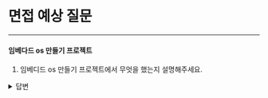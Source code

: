 # 면접 예상 질문
---

#### 임베다드 os 만들기 프로젝트 ###
1. 임베디드 os 만들기 프로젝트에서 무엇을 했는지 설명해주세요.
<details>
<summary>답변</summary>
<div markdown="1">
임베디드 os 만들기 포로젝트를 통해 realview-pb-a8 보드를 기반으로 펌웨어를 만들었습니다.
qemu를 사용하여 가상 보드 환경에서 작업을 했고 부팅, 스케줄링, 이벤트, 메시징, 동기화 기능을 구현했습니다.
</div>
</details>

